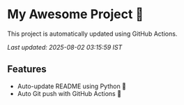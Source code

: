 # My Awesome Project 🚀

This project is automatically updated using GitHub Actions.

_Last updated: 2025-08-02 03:15:59 IST_

## Features
- Auto-update README using Python 🐍
- Auto Git push with GitHub Actions 🤖
